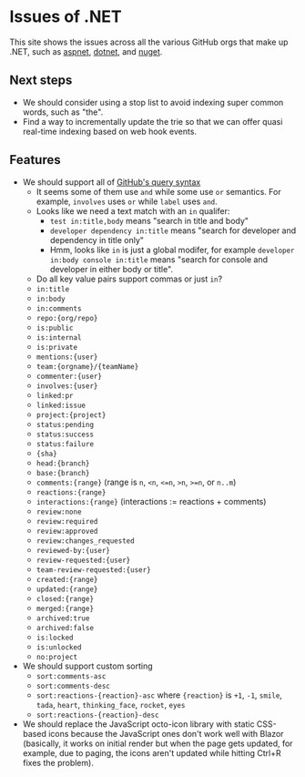 # Issues of .NET

This site shows the issues across all the various GitHub orgs that make up .NET,
such as [aspnet], [dotnet], and [nuget].

[aspnet]: https://github.com/aspnet
[dotnet]: https://github.com/dotnet
[nuget]: https://github.com/nuget

## Next steps

* We should consider using a stop list to avoid indexing super common words,
  such as "the".
* Find a way to incrementally update the trie so that we can offer quasi
  real-time indexing based on web hook events.

## Features

* We should support all of [GitHub's query syntax](https://docs.github.com/en/github/searching-for-information-on-github/searching-issues-and-pull-requests)
    - It seems some of them use `and` while some use `or` semantics. For
      example, `involves` uses `or` while `label` uses `and`.
    - Looks like we need a text match with an `in` qualifer:
        - `test in:title,body` means "search in title and body"
        - `developer dependency in:title` means "search for developer and
          dependency in title only"
        - Hmm, looks like `in` is just a global modifer, for example `developer
          in:body console in:title` means "search for console and developer in
          either body or title".
    - Do all key value pairs support commas or just `in`?
    - `in:title`
    - `in:body`
    - `in:comments` 
    - `repo:{org/repo}`
    - `is:public`
    - `is:internal`
    - `is:private`
    - `mentions:{user}`
    - `team:{orgname}/{teamName}`
    - `commenter:{user}`
    - `involves:{user}`
    - `linked:pr`
    - `linked:issue`
    - `project:{project}`
    - `status:pending`
    - `status:success`
    - `status:failure`
    - `{sha}`
    - `head:{branch}`
    - `base:{branch}`
    - `comments:{range}` (range is `n`, `<n`, `<=n`, `>n`, `>=n`, or `n..m`)
    - `reactions:{range}`
    - `interactions:{range}` (interactions := reactions + comments)
    - `review:none`
    - `review:required`
    - `review:approved`
    - `review:changes_requested`
    - `reviewed-by:{user}`
    - `review-requested:{user}`
    - `team-review-requested:{user}`
    - `created:{range}`
    - `updated:{range}`
    - `closed:{range}`
    - `merged:{range}`
    - `archived:true`
    - `archived:false`
    - `is:locked`
    - `is:unlocked`
    - `no:project`
* We should support custom sorting
    - `sort:comments-asc`
    - `sort:comments-desc`
    - `sort:reactions-{reaction}-asc` where `{reaction}` is `+1`, `-1`, `smile`,
      `tada`, `heart`, `thinking_face`, `rocket`, `eyes`
    - `sort:reactions-{reaction}-desc`
* We should replace the JavaScript octo-icon library with static CSS-based icons
  because the JavaScript ones don't work well with Blazor (basically, it works
  on initial render but when the page gets updated, for example, due to paging,
  the icons aren't updated while hitting Ctrl+R fixes the problem).
